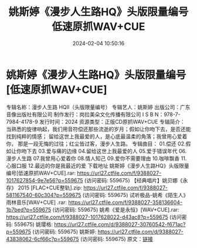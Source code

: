 ﻿---
title: 姚斯婷《漫步人生路HQ》头版限量编号低速原抓WAV+CUE
date: 2024-02-04 10:50:16
categories: WAV车载音乐、镜像
tags: 华语中文
---
# 姚斯婷《漫步人生路HQ》头版限量编号[低速原抓WAV+CUE]

专辑名称：漫步人生路 HQII（头版限量编号）
专辑艺人：姚斯婷
出版公司：广东音像出版社有限公司
制作发行：岗拉美朵文化传播有限公司
I S B N：978-7-7984-4178-9
发行时间：2024
资源类型：正版CD原抓WAV+CUE
专辑简介：
当熟悉的旋律响起，我们用音符偿还那些流逝的岁月；假如让你吻下去，是否还能找到纯粹的情感；
留给这世上我最爱的人，是心底最温柔的角落；我曾用心爱着你，
那是一段无悔的过往；红尘皆过客，漫步人生路。
专辑曲目：
01.偿还
02.假如让你吻下去
03.爱与痛的边缘
04.留给这世上我最爱的人
05.爱于错误年代
06.漫步人生路
07.我曾用心爱着你
08.情人知己
09.爱你不需要理由
10.咖啡飘香
11.心服口服
12.最远的你是我最近的爱
下载地址
姚斯婷《漫步人生路HQ》头版限量编号[低速原抓WAV+CUE].rar: https://url27.ctfile.com/f/9388027-1017627854-9e7e56?p=559675
(访问密码: 559675)
【经典唱片】姚贝娜《永存》 2015 [FLAC+CUE整轨].zip: https://url27.ctfile.com/f/9388027-581167540-60c304?p=559675
(访问密码: 559675)
试听极品-姚希《陌生人》雨林音乐[WAV+CUE] .rar: https://url27.ctfile.com/f/9388027-358136604-1b7bed?p=559675
(访问密码: 559675)
姚希《爱是永恒》[WAV+CUE].rar: https://url27.ctfile.com/f/9388027-1017628022-d43ac8?p=559675
(访问密码: 559675)
姚璎格: https://url27.ctfile.com/d/9388027-30760542-f671ac?p=559675
(访问密码: 559675)
姚斯婷: https://url27.ctfile.com/d/9388027-43838062-6cf66c?p=559675
(访问密码: 559675)
原文：[链接](https://blog.sina.com.cn/s/blog_1647c7e76010314de.html)